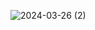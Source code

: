 ![2024-03-26 (2)](https://github.com/Adityasingh09123/Password-Generator/assets/103110193/63d0b6ae-a3a8-4e3d-bfe2-c39c55570b61)
